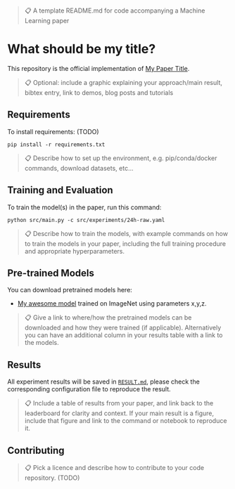 >📋  A template README.md for code accompanying a Machine Learning paper

# What should be my title?

This repository is the official implementation of [My Paper Title](https://arxiv.org/abs/2030.12345). 

>📋  Optional: include a graphic explaining your approach/main result, bibtex entry, link to demos, blog posts and tutorials

## Requirements

To install requirements: (TODO)

```setup
pip install -r requirements.txt
```

>📋  Describe how to set up the environment, e.g. pip/conda/docker commands, download datasets, etc...

## Training and Evaluation

To train the model(s) in the paper, run this command:

```train
python src/main.py -c src/experiments/24h-raw.yaml
```

>📋  Describe how to train the models, with example commands on how to train the models in your paper, including the full training procedure and appropriate hyperparameters.


## Pre-trained Models

You can download pretrained models here:

- [My awesome model](https://drive.google.com/mymodel.pth) trained on ImageNet using parameters x,y,z. 

>📋  Give a link to where/how the pretrained models can be downloaded and how they were trained (if applicable).  Alternatively you can have an additional column in your results table with a link to the models.

## Results

All experiment results will be saved in [`RESULT.md`](./RESULT.md), please check the corresponding configuration file to reproduce the result.


>📋  Include a table of results from your paper, and link back to the leaderboard for clarity and context. If your main result is a figure, include that figure and link to the command or notebook to reproduce it. 


## Contributing

>📋  Pick a licence and describe how to contribute to your code repository. (TODO)